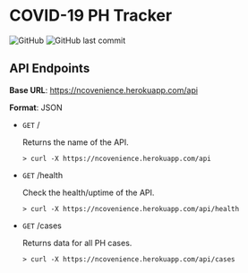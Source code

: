 # COVID-19 PH Tracker
![GitHub](https://img.shields.io/github/license/kvdomingo/covid19-ph-web?style=flat-square)
![GitHub last commit](https://img.shields.io/github/last-commit/kvdomingo/covid19-ph-web?style=flat-square)

## API Endpoints

**Base URL**: https://ncovenience.herokuapp.com/api

**Format**: JSON



- `GET` /

    Returns the name of the API.
    ```
    > curl -X https://ncovenience.herokuapp.com/api
    ```

- `GET` /health

    Check the health/uptime of the API.
    ```
    > curl -X https://ncovenience.herokuapp.com/api/health
    ```

- `GET` /cases

    Returns data for all PH cases.
    ```
    > curl -X https://ncovenience.herokuapp.com/api/cases
    ```
